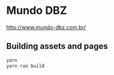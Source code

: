 # Mundo DBZ

http://www.mundo-dbz.com.br/


## Building assets and pages

```bash
yarn
yarn run build
```
